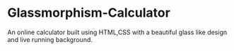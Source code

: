 # Glassmorphism-Calculator
An online calculator built using HTML,CSS with a beautiful glass like design and live running background.

